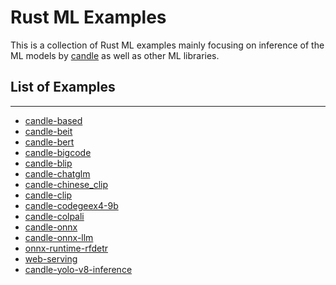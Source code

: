 # Rust ML Examples

This is a collection of Rust ML examples mainly focusing on inference of the ML models by 
[candle](https://github.com/huggingface/candle) as well as other ML libraries.

## List of Examples

---

* [candle-based](./based/README.md)
* [candle-beit](./beit/README.md)
* [candle-bert](./bert/README.md)
* [candle-bigcode](./bigcode/README.md)
* [candle-blip](./blip/README.md)
* [candle-chatglm](./chatglm/README.md)
* [candle-chinese_clip](./chinese_clip/README.md)
* [candle-clip](./clip/README.md)
* [candle-codegeex4-9b](./codegeex4-9b/README.md)
* [candle-colpali](./colpali/README.md)
* [candle-onnx](./onnx/README.md)
* [candle-onnx-llm](./onnx-llm/README.md)
* [onnx-runtime-rfdetr](./onnx-runtime-rfdetr/README.md)
* [web-serving](./web-serving/README.md)
* [candle-yolo-v8-inference](./yolo-v8-inference/README.md)